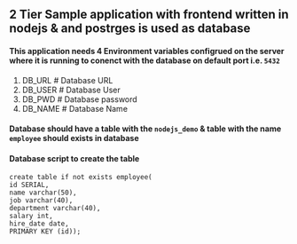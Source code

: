 ## 2 Tier Sample application with frontend written in nodejs & and postrges is used as database
#### This application needs 4 Environment variables configrued on the server where it is running to conenct with the database on default port i.e. `5432`
1. DB_URL # Database URL
2. DB_USER # Database User
3. DB_PWD # Database password
4. DB_NAME # Database Name

#### Database should have a table with the `nodejs_demo` & table with the name `employee` should exists in database
#### Database script to create the table
```
create table if not exists employee(
id SERIAL,
name varchar(50),
job varchar(40),
department varchar(40),
salary int,
hire_date date,
PRIMARY KEY (id));
```
